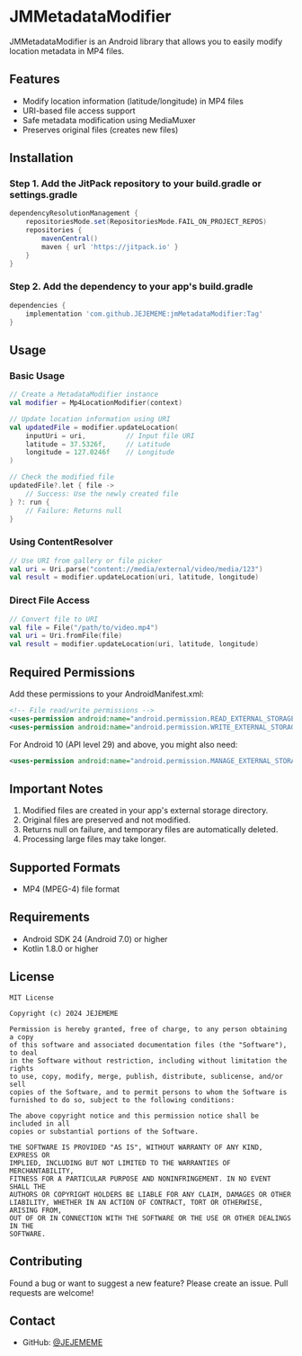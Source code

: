 # JMMetadataModifier

JMMetadataModifier is an Android library that allows you to easily modify location metadata in MP4 files.

## Features

- Modify location information (latitude/longitude) in MP4 files
- URI-based file access support
- Safe metadata modification using MediaMuxer
- Preserves original files (creates new files)

## Installation

### Step 1. Add the JitPack repository to your build.gradle or settings.gradle

```gradle
dependencyResolutionManagement {
    repositoriesMode.set(RepositoriesMode.FAIL_ON_PROJECT_REPOS)
    repositories {
        mavenCentral()
        maven { url 'https://jitpack.io' }
    }
}
```

### Step 2. Add the dependency to your app's build.gradle

```gradle
dependencies {
    implementation 'com.github.JEJEMEME:jmMetadataModifier:Tag'
}
```

## Usage

### Basic Usage

```kotlin
// Create a MetadataModifier instance
val modifier = Mp4LocationModifier(context)

// Update location information using URI
val updatedFile = modifier.updateLocation(
    inputUri = uri,          // Input file URI
    latitude = 37.5326f,     // Latitude
    longitude = 127.0246f    // Longitude
)

// Check the modified file
updatedFile?.let { file ->
    // Success: Use the newly created file
} ?: run {
    // Failure: Returns null
}
```

### Using ContentResolver

```kotlin
// Use URI from gallery or file picker
val uri = Uri.parse("content://media/external/video/media/123")
val result = modifier.updateLocation(uri, latitude, longitude)
```

### Direct File Access

```kotlin
// Convert file to URI
val file = File("/path/to/video.mp4")
val uri = Uri.fromFile(file)
val result = modifier.updateLocation(uri, latitude, longitude)
```

## Required Permissions

Add these permissions to your AndroidManifest.xml:

```xml
<!-- File read/write permissions -->
<uses-permission android:name="android.permission.READ_EXTERNAL_STORAGE" />
<uses-permission android:name="android.permission.WRITE_EXTERNAL_STORAGE" />
```

For Android 10 (API level 29) and above, you might also need:
```xml
<uses-permission android:name="android.permission.MANAGE_EXTERNAL_STORAGE" />
```

## Important Notes

1. Modified files are created in your app's external storage directory.
2. Original files are preserved and not modified.
3. Returns null on failure, and temporary files are automatically deleted.
4. Processing large files may take longer.

## Supported Formats

- MP4 (MPEG-4) file format

## Requirements

- Android SDK 24 (Android 7.0) or higher
- Kotlin 1.8.0 or higher

## License

```
MIT License

Copyright (c) 2024 JEJEMEME

Permission is hereby granted, free of charge, to any person obtaining a copy
of this software and associated documentation files (the "Software"), to deal
in the Software without restriction, including without limitation the rights
to use, copy, modify, merge, publish, distribute, sublicense, and/or sell
copies of the Software, and to permit persons to whom the Software is
furnished to do so, subject to the following conditions:

The above copyright notice and this permission notice shall be included in all
copies or substantial portions of the Software.

THE SOFTWARE IS PROVIDED "AS IS", WITHOUT WARRANTY OF ANY KIND, EXPRESS OR
IMPLIED, INCLUDING BUT NOT LIMITED TO THE WARRANTIES OF MERCHANTABILITY,
FITNESS FOR A PARTICULAR PURPOSE AND NONINFRINGEMENT. IN NO EVENT SHALL THE
AUTHORS OR COPYRIGHT HOLDERS BE LIABLE FOR ANY CLAIM, DAMAGES OR OTHER
LIABILITY, WHETHER IN AN ACTION OF CONTRACT, TORT OR OTHERWISE, ARISING FROM,
OUT OF OR IN CONNECTION WITH THE SOFTWARE OR THE USE OR OTHER DEALINGS IN THE
SOFTWARE.
```

## Contributing

Found a bug or want to suggest a new feature? Please create an issue.
Pull requests are welcome!

## Contact

- GitHub: [@JEJEMEME](https://github.com/JEJEMEME) 